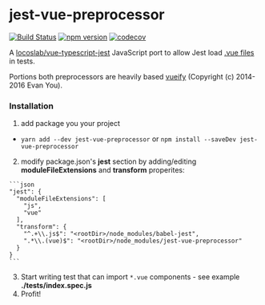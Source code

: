 # jest-vue-preprocessor
[![Build Status](https://travis-ci.org/vire/jest-vue-preprocessor.svg?branch=master)](https://travis-ci.org/vire/jest-vue-preprocessor) [![npm version](https://badge.fury.io/js/jest-vue-preprocessor.svg)](https://badge.fury.io/js/jest-vue-preprocessor) [![codecov](https://codecov.io/gh/vire/jest-vue-preprocessor/branch/master/graph/badge.svg)](https://codecov.io/gh/vire/jest-vue-preprocessor)

A [locoslab/vue-typescript-jest](https://github.com/locoslab/vue-typescript-jest) JavaScript port to allow Jest load [.vue files](https://vue-loader.vuejs.org/en/) in tests.

Portions both preprocessors are heavily based [vueify](https://github.com/vuejs/vueify) (Copyright (c) 2014-2016 Evan You).

### Installation

  1.  add package you your project
    
   *  `yarn add --dev jest-vue-preprocessor` or  `npm install --saveDev jest-vue-preprocessor`
 
  2.  modify package.json's **jest** section by adding/editing **moduleFileExtensions** and **transform** properites:

    ```json
    "jest": {
      "moduleFileExtensions": [
        "js",
        "vue"
      ],
      "transform": {
        "^.+\\.js$": "<rootDir>/node_modules/babel-jest",
        ".*\\.(vue)$": "<rootDir>/node_modules/jest-vue-preprocessor"
      }
    }
    ```
  3.  Start writing test that can import `*.vue` components - see example **./tests/index.spec.js**
  4.  Profit!
